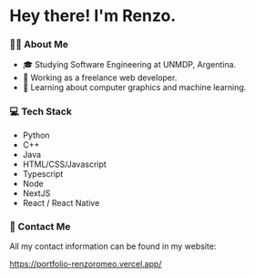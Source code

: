 # Hey there! I'm Renzo.
<!-- ![Renzo's GitHub stats](https://github-readme-stats.vercel.app/api?username=RenzoRomeo&theme=dark&show_icons=true&count_private=true) -->

### 👨‍💻 About Me

- 🎓 Studying Software Engineering at UNMDP, Argentina.
- 💼 Working as a freelance web developer.
- 🌱 Learning about computer graphics and machine learning.

### 💻 Tech Stack

- Python
- C++
- Java
- HTML/CSS/Javascript
- Typescript
- Node
- NextJS
- React / React Native

### 📩 Contact Me

All my contact information can be found in my website:

https://portfolio-renzoromeo.vercel.app/
